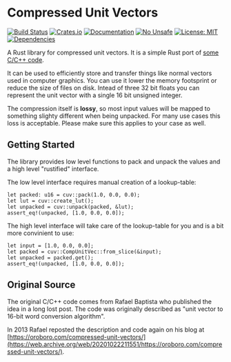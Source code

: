 # Compressed Unit Vectors
[![Build Status](https://github.com/cry-inc/cuv/workflows/Build/badge.svg)](https://github.com/cry-inc/cuv/actions)
[![Crates.io](https://img.shields.io/crates/v/cuv.svg)](https://crates.io/crates/cuv)
[![Documentation](https://docs.rs/cuv/badge.svg)](https://docs.rs/cuv)
[![No Unsafe](https://img.shields.io/badge/unsafe-forbidden-brightgreen.svg)](https://doc.rust-lang.org/nomicon/meet-safe-and-unsafe.html)
[![License: MIT](https://img.shields.io/badge/License-MIT-blue.svg)](https://opensource.org/licenses/MIT)
[![Dependencies](https://deps.rs/repo/github/cry-inc/cuv/status.svg)](https://deps.rs/repo/github/cry-inc/cuv)

A Rust library for compressed unit vectors.
It is a simple Rust port of [some C/C++ code](#original-source).

It can be used to efficiently store and transfer things like normal vectors used in computer graphics.
You can use it lower the memory footsprint or reduce the size of files on disk.
Intead of three 32 bit floats you can represent the unit vector with a single 16 bit unsigned integer.

The compression itself is **lossy**, so most input values will be mapped to something slighty different when being unpacked.
For many use cases this loss is acceptable. Please make sure this applies to your case as well.

## Getting Started

The library provides low level functions to pack and unpack the values and a high level "rustified" interface.

The low level interface requires manual creation of a lookup-table:

```
let packed: u16 = cuv::pack(1.0, 0.0, 0.0);
let lut = cuv::create_lut();
let unpacked = cuv::unpack(packed, &lut);
assert_eq!(unpacked, [1.0, 0.0, 0.0]);
```

The high level interface will take care of the lookup-table for you and is a bit more convinient to use:

```
let input = [1.0, 0.0, 0.0];
let packed = cuv::CompUnitVec::from_slice(&input);
let unpacked = packed.get();
assert_eq!(unpacked, [1.0, 0.0, 0.0]);
```

## Original Source

The original C/C++ code comes from Rafael Baptista who published the idea in a long lost post.
The code was originally described as "unit vector to 16-bit word conversion algorithm".

In 2013 Rafael reposted the description and code again on his blog at
[https://oroboro.com/compressed-unit-vectors/](https://web.archive.org/web/20201022211551/https://oroboro.com/compressed-unit-vectors/).
